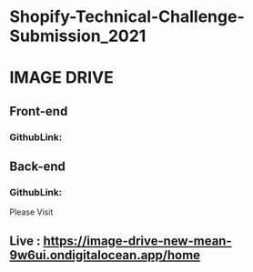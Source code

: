 # Shopify-Technical-Challenge-Submission_2021

# IMAGE DRIVE

## Front-end

### GithubLink:

## Back-end

### GithubLink:


Please Visit
## Live : https://image-drive-new-mean-9w6ui.ondigitalocean.app/home
